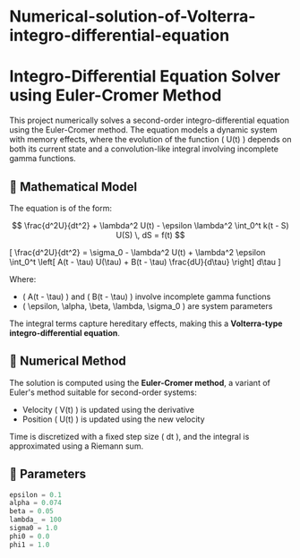 # Numerical-solution-of-Volterra-integro-differential-equation
# Integro-Differential Equation Solver using Euler-Cromer Method

This project numerically solves a second-order integro-differential equation using the Euler-Cromer method. The equation models a dynamic system with memory effects, where the evolution of the function \( U(t) \) depends on both its current state and a convolution-like integral involving incomplete gamma functions.

## 🧠 Mathematical Model

The equation is of the form:

$$
\frac{d^2U}{dt^2} + \lambda^2 U(t) - \epsilon \lambda^2 \int_0^t k(t - S) U(S) \, dS = f(t)
$$

\[
\frac{d^2U}{dt^2} = \sigma_0 - \lambda^2 U(t) + \lambda^2 \epsilon \int_0^t \left[ A(t - \tau) U(\tau) + B(t - \tau) \frac{dU}{d\tau} \right] d\tau
\]



Where:
- \( A(t - \tau) \) and \( B(t - \tau) \) involve incomplete gamma functions
- \( \epsilon, \alpha, \beta, \lambda, \sigma_0 \) are system parameters

The integral terms capture hereditary effects, making this a **Volterra-type integro-differential equation**.

## 🔢 Numerical Method

The solution is computed using the **Euler-Cromer method**, a variant of Euler's method suitable for second-order systems:

- Velocity \( V(t) \) is updated using the derivative
- Position \( U(t) \) is updated using the new velocity

Time is discretized with a fixed step size \( dt \), and the integral is approximated using a Riemann sum.

## 📐 Parameters

```python
epsilon = 0.1
alpha = 0.074
beta = 0.05
lambda_ = 100
sigma0 = 1.0
phi0 = 0.0
phi1 = 1.0
